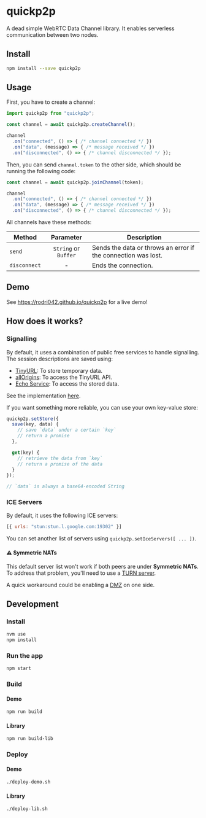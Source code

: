 # quickp2p

A dead simple WebRTC Data Channel library. It enables serverless communication between two nodes.

## Install

```bash
npm install --save quickp2p
```

## Usage

First, you have to create a channel:

```js
import quickp2p from "quickp2p";

const channel = await quickp2p.createChannel();

channel
  .on("connected", () => { /* channel connected */ })
  .on("data", (message) => { /* message received */ })
  .on("disconnected", () => { /* channel disconnected */ });
```

Then, you can send `channel.token` to the other side, which should be running the following code:

```js
const channel = await quickp2p.joinChannel(token);

channel
  .on("connected", () => { /* channel connected */ })
  .on("data", (message) => { /* message received */ })
  .on("disconnected", () => { /* channel disconnected */ });
```

All channels have these methods:

| Method       | Parameter           | Description                                                   |
| ------------ |:-------------------:| --------------------------------------------------------------|
| `send`       | `String` or `Buffer`| Sends the data or throws an error if the connection was lost. |
| `disconnect` | -                   | Ends the connection.                                          |

## Demo

See https://rodri042.github.io/quickp2p for a live demo!

## How does it works?

### Signalling

By default, it uses a combination of public free services to handle signalling. The session descriptions are saved using:
- [TinyURL](https://tinyurl.com): To store temporary data.
- [allOrigins](https://allorigins.win): To access the TinyURL API.
- [Echo Service](http://scooterlabs.com/echo): To access the stored data.

See the implementation [here](src/lib/stores/FreeStore.js).

If you want something more reliable, you can use your own key-value store:

```js
quickp2p.setStore({
  save(key, data) {
    // save `data` under a certain `key`
    // return a promise
  },

  get(key) {
    // retrieve the data from `key`
    // return a promise of the data
  }
});

// `data` is always a base64-encoded String
```

### ICE Servers

By default, it uses the following ICE servers:

```js
[{ urls: "stun:stun.l.google.com:19302" }]
```

You can set another list of servers using `quickp2p.setIceServers([ ... ])`.

#### :warning: Symmetric NATs

This default server list won't work if both peers are under **Symmetric NATs**. To address that problem, you'll need to use a [TURN server](https://en.wikipedia.org/wiki/Traversal_Using_Relays_around_NAT).

A quick workaround could be enabling a [DMZ](https://en.wikipedia.org/wiki/DMZ_(computing)) on one side.

## Development

### Install

```bash
nvm use
npm install
```

### Run the app

```bash
npm start
```

### Build

#### Demo

```bash
npm run build
```

#### Library

```bash
npm run build-lib
```

### Deploy

#### Demo

```bash
./deploy-demo.sh
```

#### Library

```bash
./deploy-lib.sh
```

